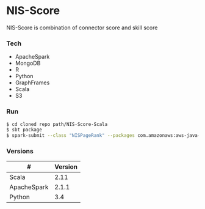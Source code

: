 # NIS-Score
NIS-Score is combination of connector score and skill score
### Tech
* ApacheSpark
* MongoDB
* R
* Python
* GraphFrames
* Scala
* S3
### Run
```sh
$ cd cloned repo path/NIS-Score-Scala
$ sbt package
$ spark-submit --class "NISPageRank" --packages com.amazonaws:aws-java-sdk-pom:1.10.34,org.apache.hadoop:hadoop-aws:2.7.2 nis-score-scala_2.11-0.1.jar {input_file} {output_file} {reset_probability} {tol}
```
### Versions
| # | Version |
| ------ | ------ |
| Scala | 2.11 |
| ApacheSpark | 2.1.1 |
| Python | 3.4 |
